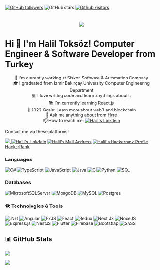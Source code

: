 [![GitHub followers](https://img.shields.io/github/followers/haliltokszz?style=social)](https://github.com/haliltokszz?tab=followers)
![GitHub stars](https://img.shields.io/github/stars/haliltokszz?style=social)
[![Github visitors](https://visitor-badge.glitch.me/badge?page_id=haliltokszz.visitor-badge)](https://GitHub.com/haliltokszz/StrapDown.js/stargazers/)

<h1 align="center">
  <a href="https://git.io/typing-svg">
    <img src="https://readme-typing-svg.herokuapp.com/?lines=Hello,+There!+👋;I+am+Halil+TOKSÖZ....;Nice+to+meet+you!&center=true&size=30">
  </a>
</h1>

# Hi 👋 I'm Halil Toksöz! Computer Engineer & Software Developer from Turkey

<p align="center">
  🔬 I'm currently working at Siskon Software & Automation Company
  <br>
  🎓 I graduated from Izmir Bakırçay University Computer Engineering Department
  <br>
  💻 I love writing code and learn anythings about it
  <br>
  📚 I’m currently learning React.js
  <br>
  🥅 2022 Goals: Learn more about web3 and blockchain
  <br>
  💬 Ask me anything about from <a href="https://github.com/haliltokszz/haliltokszz/issues" title="Issues">Here</a>
  <br>
  📫 How to reach me: <a href="https://www.linkedin.com/in/halil-toks%C3%B6z-2b634317b/" target="_blank" rel="nofollow"><img alt="Halil's Linkdein" src="https://img.shields.io/badge/LinkedIn-0077B5?style=for-the-badge&logo=linkedin&logoColor=white" /></a>
</p>

Contact me via these platforms!

<a href="https://www.instagram.com/halil.toksozz/"> <img src="https://img.shields.io/badge/Instagram-E4405F?style=for-the-badge&logo=instagram&logoColor=white"></img> </a>
<a href="https://www.linkedin.com/in/halil-toks%C3%B6z-2b634317b/" target="_blank" rel="nofollow"><img alt="Halil's Linkdein" src="https://img.shields.io/badge/LinkedIn-0077B5?style=for-the-badge&logo=linkedin&logoColor=white" /></a>
<a href="mailto:toksozhalil@gmail.com" target="_blank" rel="nofollow"><img alt="Halil's Mail Address" src="https://img.shields.io/badge/Gmail-D14836?style=for-the-badge&logo=gmail&logoColor=white" /></a>
<a href="https://www.hackerrank.com/toksozhalil" title="HackerRank Profile"><img alt="Halil's Hackerrank Profile" src="https://img.shields.io/badge/-Hackerrank-2EC866?style=for-the-badge&logo=HackerRank&logoColor=white"> HackerRank</a>

### Languages

![C#](https://img.shields.io/badge/c%23-%23239120.svg?style=for-the-badge&logo=c-sharp&logoColor=white)
![TypeScript](https://img.shields.io/badge/-TypeScript-000?&logo=TypeScript)
![JavaScript](https://img.shields.io/badge/-JavaScript-000?&logo=JavaScript)
![Java](https://img.shields.io/badge/-Java-000?&logo=Java&logoColor=007396)
![C](https://img.shields.io/badge/-C-000?&logo=C)
![Python](https://img.shields.io/badge/-Python-000?&logo=Python)
![SQL](https://img.shields.io/badge/-SQL-000?&logo=MySQL)

### Databases

![MicrosoftSQLServer](https://img.shields.io/badge/Microsoft%20SQL%20Sever-CC2927?style=for-the-badge&logo=microsoft%20sql%20server&logoColor=white)
![MongoDB](https://img.shields.io/badge/MongoDB-%234ea94b.svg?style=for-the-badge&logo=mongodb&logoColor=white)
![MySQL](https://img.shields.io/badge/mysql-%2300f.svg?style=for-the-badge&logo=mysql&logoColor=white)
![Postgres](https://img.shields.io/badge/postgres-%23316192.svg?style=for-the-badge&logo=postgresql&logoColor=white)

### 🛠 Technologies & Tools

![.Net](https://img.shields.io/badge/.NET-5C2D91?style=for-the-badge&logo=.net&logoColor=white)
![Angular](https://img.shields.io/badge/angular-%23DD0031.svg?style=for-the-badge&logo=angular&logoColor=white)
![RxJS](https://img.shields.io/badge/rxjs-%23B7178C.svg?style=for-the-badge&logo=reactivex&logoColor=white)
![React](https://img.shields.io/badge/react-%2320232a.svg?style=for-the-badge&logo=react&logoColor=%2361DAFB)
![Redux](https://img.shields.io/badge/redux-%23593d88.svg?style=for-the-badge&logo=redux&logoColor=white)
![Next JS](https://img.shields.io/badge/Next-black?style=for-the-badge&logo=next.js&logoColor=white)
![NodeJS](https://img.shields.io/badge/node.js-6DA55F?style=for-the-badge&logo=node.js&logoColor=white)
![Express.js](https://img.shields.io/badge/express.js-%23404d59.svg?style=for-the-badge&logo=express&logoColor=%2361DAFB)
![NestJS](https://img.shields.io/badge/nestjs-%23E0234E.svg?style=for-the-badge&logo=nestjs&logoColor=white)
![Flutter](https://img.shields.io/badge/Flutter-%2302569B.svg?style=for-the-badge&logo=Flutter&logoColor=white)
![Firebase](https://img.shields.io/badge/firebase-%23039BE5.svg?style=for-the-badge&logo=firebase)
![Bootstrap](https://img.shields.io/badge/bootstrap-%23563D7C.svg?style=for-the-badge&logo=bootstrap&logoColor=white)
![SASS](https://img.shields.io/badge/SASS-hotpink.svg?style=for-the-badge&logo=SASS&logoColor=white)

## 📊 GitHub Stats

<p align="center">
  <p>
    <img src="https://github-readme-stats.vercel.app/api?username=haliltokszz&count_private=true&show_icons=true&theme=tokyonight">
</p>
  <p>
  <img src="https://github-readme-stats.vercel.app/api/top-langs/?username=haliltokszz&hide=python&layout=compact&show_icons=true&theme=tokyonight">
  </p>
</p>
